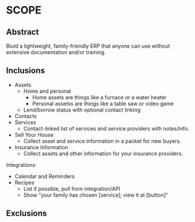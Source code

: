 # SCOPE

## Abstract

Biuld a lightweight, family-friendly ERP that anyone can use without extensive documentation and/or training.

## Inclusions

* Assets
  * Home and personal
    * Home assets are things like a furnace or a water heater
    * Personal assetss are things like a table saw or video game
  * Lend/borrow status with optional contact linking
* Contacts
* Services
  * Contact-linked list of services and service providers with notes/info.
* Sell Your House
  * Collect asset and service information in a packet for new buyers.
* Insurance Information
  * Collect assets and other information for your insurance providers.

Integrations:

* Calendar and Reminders
* Recipes
  * List if possible, pull from integration/API
  * Show "your family has chosen [service]; view it at [button]"


## Exclusions
